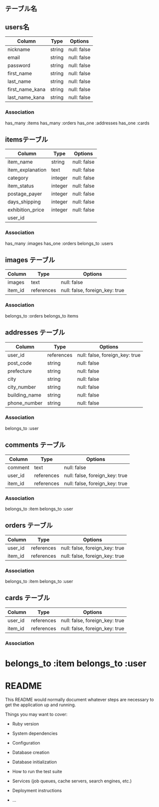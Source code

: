 ## テーブル名

## users名

| Column            | Type| Options|
| ----------------- | ------ |-------------|
| nickname          | string | null: false |
| email             | string | null: false |
| password          | string | null: false |
| first_name        | string | null: false |
| last_name         | string | null: false |
| first_name_kana   | string | null: false |
| last_name_kana    | string | null: false |

### Association
has_many :items
has_many :orders
has_one :addresses
has_one :cards



## itemsテーブル

| Column            | Type    | Options     |
| ----------------- | ------- | ----------- |
| item_name         | string  | null: false |
| item_explanation  | text    | null: false |
| category          | integer | null: false |
| item_status       | integer | null: false |
| postage_payer     | integer | null: false |
| days_shipping     | integer | null: false |
| exhibition_price  | integer | null: false |   
| user_id           | 
  
   ### Association

has_many :images
has_one :orders
belongs_to :users

## images テーブル

| Column   | Type       | Options                        |
| -------- | ---------- | ------------------------------ |
| images   | text       | null: false                    | 
| item_id  | references | null: false, foreign_key: true |

### Association

 belongs_to :orders
 belongs_to items

## addresses テーブル

| Column         | Type       | Options                        |
| -------------- | ---------- | ------------------------------ |
| user_id        | references | null: false, foreign_key: true |
| post_code      | string     | null: false                    |    
| prefecture     | string     | null: false                    | 
| city           | string     | null: false                    | 
| city_number    | string     | null: false                    | 
| building_name  | string     | null: false                    | 
| phone_number   | string     | null: false                    | 

### Association

 belongs_to :user

## comments テーブル

| Column  | Type       | Options                        |
| ------- | ---------- | ------------------------------ |
| comment | text       | null: false                    |
| user_id | references | null: false, foreign_key: true |
| item_id | references | null: false, foreign_key: true |

### Association

belongs_to :item
belongs_to :user

## orders テーブル

| Column  | Type       | Options                        |
| ------- | ---------- | ------------------------------ |
| user_id | references | null: false, foreign_key: true |
| item_id | references | null: false, foreign_key: true |

### Association

 belongs_to :item
belongs_to :user

## cards テーブル

| Column  | Type       | Options                        |
| ------- | ---------- | ------------------------------ |
| user_id | references | null: false, foreign_key: true |
| item_id | references | null: false, foreign_key: true |

### Association

belongs_to :item
belongs_to :user
=======
# README

This README would normally document whatever steps are necessary to get the
application up and running.

Things you may want to cover:

* Ruby version

* System dependencies

* Configuration

* Database creation

* Database initialization

* How to run the test suite

* Services (job queues, cache servers, search engines, etc.)

* Deployment instructions

* ...
